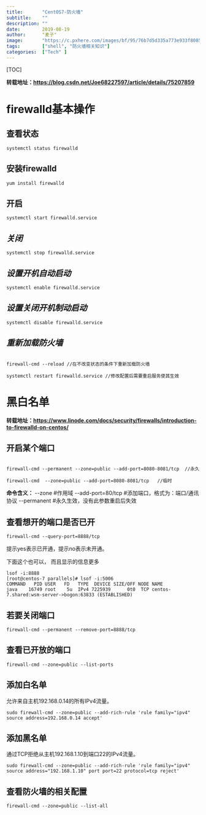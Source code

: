 ```yaml
---
title:       "CentOS7-防火墙"
subtitle:    ""
description: ""
date:        2019-08-19
author:      "麦子"
image:       "https://c.pxhere.com/images/bf/95/76b7d5d335a773e933f8085ced47-1419036.jpg!d"
tags:        ["shell", "防火墙相关知识"]
categories:  ["Tech" ]
---
```


[TOC]

**转载地址：<https://blog.csdn.net/Joe68227597/article/details/75207859>**

# firewalld基本操作

## 查看状态

```shell
systemctl status firewalld
```



## 安装firewalld

```shell
yum install firewalld
```



## 开启

```shell
systemctl start firewalld.service
```



## *关闭*

```shell
systemctl stop firewalld.service
```



## *设置开机自动启动*

```shell
systemctl enable firewalld.service
```



## *设置关闭开机制动启动*

```shell
systemctl disable firewalld.service
```



## *重新加载防火墙*

```shell

firewall-cmd --reload //在不改变状态的条件下重新加载防火墙

systemctl restart firewalld.service //修改配置后需要重启服务使其生效
```

# 黑白名单

**转载地址：<https://www.linode.com/docs/security/firewalls/introduction-to-firewalld-on-centos/>**

## 开启某个端口

```shell

firewall-cmd --permanent --zone=public --add-port=8080-8081/tcp  //永久

firewall-cmd  --zone=public --add-port=8080-8081/tcp   //临时
```

**命令含义：**
--zone #作用域
--add-port=80/tcp #添加端口，格式为：端口/通讯协议
--permanent #永久生效，没有此参数重启后失效



## 查看想开的端口是否已开

```shell
firewall-cmd --query-port=8888/tcp
```

提示yes表示已开通，提示no表示未开通。



下面这个也可以， 而且显示的信息更多

```
lsof -i:8888
[root@centos-7 parallels]# lsof -i:5006
COMMAND   PID USER   FD   TYPE  DEVICE SIZE/OFF NODE NAME
java    16749 root    5u  IPv4 7225939      0t0  TCP centos-7.shared:wsm-server->bogon:63833 (ESTABLISHED)

```



## 若要关闭端口

```shell
firewall-cmd --permanent --remove-port=8888/tcp
```



## 查看已开放的端口

```
firewall-cmd --zone=public --list-ports
```



## 添加白名单

允许来自主机192.168.0.14的所有IPv4流量。

```shell
sudo firewall-cmd --zone=public --add-rich-rule 'rule family="ipv4" source address=192.168.0.14 accept'
```



## 添加黑名单

通过TCP拒绝从主机192.168.1.10到端口22的IPv4流量。

```shell
sudo firewall-cmd --zone=public --add-rich-rule 'rule family="ipv4" source address="192.168.1.10" port port=22 protocol=tcp reject'
```



## 查看防火墙的相关配置

```shell
firewall-cmd --zone=public --list-all
```















